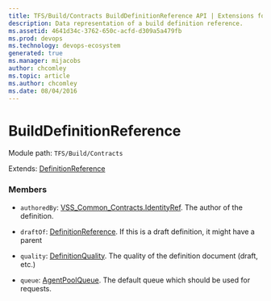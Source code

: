 ```yaml
---
title: TFS/Build/Contracts BuildDefinitionReference API | Extensions for Azure DevOps Services
description: Data representation of a build definition reference.
ms.assetid: 4641d34c-3762-650c-acfd-d309a5a479fb
ms.prod: devops
ms.technology: devops-ecosystem
generated: true
ms.manager: mijacobs
author: chcomley
ms.topic: article
ms.author: chcomley
ms.date: 08/04/2016
---
```


# BuildDefinitionReference

Module path: `TFS/Build/Contracts`

Extends: [DefinitionReference](./DefinitionReference.md)

### Members

* `authoredBy`: [VSS_Common_Contracts.IdentityRef](../../../VSS/WebApi/Contracts/IdentityRef.md). The author of the definition.

* `draftOf`: [DefinitionReference](./DefinitionReference.md). If this is a draft definition, it might have a parent

* `quality`: [DefinitionQuality](./DefinitionQuality.md). The quality of the definition document (draft, etc.)

* `queue`: [AgentPoolQueue](./AgentPoolQueue.md). The default queue which should be used for requests.

